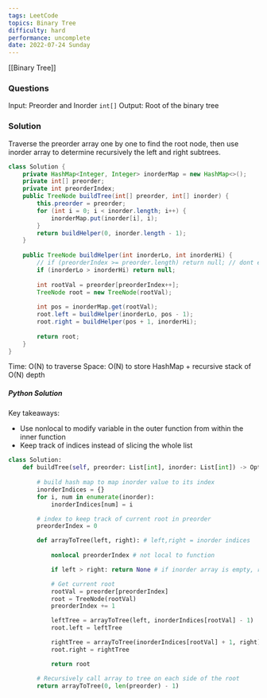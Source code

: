 ```yaml
---
tags: LeetCode
topics: Binary Tree
difficulty: hard
performance: uncomplete
date: 2022-07-24 Sunday
---
```

[[Binary Tree]]

### Questions
Input: Preorder and Inorder `int[]`
Output: Root of the binary tree 

### Solution
Traverse the preorder array one by one to find the root node, then use inorder array to determine recursively the left and right subtrees.

```Java
class Solution {
    private HashMap<Integer, Integer> inorderMap = new HashMap<>();
    private int[] preorder;
    private int preorderIndex;
    public TreeNode buildTree(int[] preorder, int[] inorder) {
        this.preorder = preorder;
        for (int i = 0; i < inorder.length; i++) {
            inorderMap.put(inorder[i], i);
        }
        return buildHelper(0, inorder.length - 1);
    }   
            
    public TreeNode buildHelper(int inorderLo, int inorderHi) {
        // if (preorderIndex >= preorder.length) return null; // dont even need this condition
        if (inorderLo > inorderHi) return null;
        
        int rootVal = preorder[preorderIndex++];
        TreeNode root = new TreeNode(rootVal);
        
        int pos = inorderMap.get(rootVal);
        root.left = buildHelper(inorderLo, pos - 1);
        root.right = buildHelper(pos + 1, inorderHi);
        
        return root;
    }
}
```

Time: O(N) to traverse
Space: O(N) to store HashMap + recursive stack of O(N) depth


##### Python Solution

Key takeaways:
- Use nonlocal to modify variable in the outer function from within the inner function
- Keep track of indices instead of slicing the whole list

```python
class Solution:
    def buildTree(self, preorder: List[int], inorder: List[int]) -> Optional[TreeNode]:
        
        # build hash map to map inorder value to its index
        inorderIndices = {}
        for i, num in enumerate(inorder):
            inorderIndices[num] = i

        # index to keep track of current root in preorder
        preorderIndex = 0

        def arrayToTree(left, right): # left,right = inorder indices
            
            nonlocal preorderIndex # not local to function

            if left > right: return None # if inorder array is empty, reach leaf node

            # Get current root
            rootVal = preorder[preorderIndex]
            root = TreeNode(rootVal)
            preorderIndex += 1

            leftTree = arrayToTree(left, inorderIndices[rootVal] - 1)
            root.left = leftTree

            rightTree = arrayToTree(inorderIndices[rootVal] + 1, right)
            root.right = rightTree

            return root

        # Recursively call array to tree on each side of the root
        return arrayToTree(0, len(preorder) - 1)
```